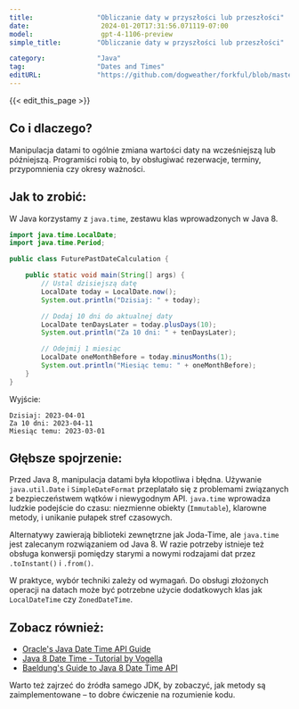 ```yaml
---
title:                "Obliczanie daty w przyszłości lub przeszłości"
date:                  2024-01-20T17:31:56.071119-07:00
model:                 gpt-4-1106-preview
simple_title:         "Obliczanie daty w przyszłości lub przeszłości"

category:             "Java"
tag:                  "Dates and Times"
editURL:              "https://github.com/dogweather/forkful/blob/master/content/pl/java/calculating-a-date-in-the-future-or-past.md"
---
```


{{< edit_this_page >}}

## Co i dlaczego?
Manipulacja datami to ogólnie zmiana wartości daty na wcześniejszą lub późniejszą. Programiści robią to, by obsługiwać rezerwacje, terminy, przypomnienia czy okresy ważności.

## Jak to zrobić:
W Java korzystamy z `java.time`, zestawu klas wprowadzonych w Java 8.

```Java
import java.time.LocalDate;
import java.time.Period;

public class FuturePastDateCalculation {

    public static void main(String[] args) {
        // Ustal dzisiejszą datę
        LocalDate today = LocalDate.now();
        System.out.println("Dzisiaj: " + today);

        // Dodaj 10 dni do aktualnej daty
        LocalDate tenDaysLater = today.plusDays(10);
        System.out.println("Za 10 dni: " + tenDaysLater);

        // Odejmij 1 miesiąc
        LocalDate oneMonthBefore = today.minusMonths(1);
        System.out.println("Miesiąc temu: " + oneMonthBefore);
    }
}
```
Wyjście:
```
Dzisiaj: 2023-04-01
Za 10 dni: 2023-04-11
Miesiąc temu: 2023-03-01
```

## Głębsze spojrzenie:
Przed Java 8, manipulacja datami była kłopotliwa i błędna. Używanie `java.util.Date` i `SimpleDateFormat` przeplatało się z problemami związanych z bezpieczeństwem wątków i niewygodnym API. `java.time` wprowadza ludzkie podejście do czasu: niezmienne obiekty (`Immutable`), klarowne metody, i unikanie pułapek stref czasowych.

Alternatywy zawierają biblioteki zewnętrzne jak Joda-Time, ale `java.time` jest zalecanym rozwiązaniem od Java 8. W razie potrzeby istnieje też obsługa konwersji pomiędzy starymi a nowymi rodzajami dat przez `.toInstant()` i `.from()`.

W praktyce, wybór techniki zależy od wymagań. Do obsługi złożonych operacji na datach może być potrzebne użycie dodatkowych klas jak `LocalDateTime` czy `ZonedDateTime`.

## Zobacz również:
- [Oracle's Java Date Time API Guide](https://docs.oracle.com/javase/tutorial/datetime/)
- [Java 8 Date Time - Tutorial by Vogella](http://www.vogella.com/tutorials/JavaDateTimeAPI/article.html)
- [Baeldung's Guide to Java 8 Date Time API](https://www.baeldung.com/java-8-date-time-intro)

Warto też zajrzeć do źródła samego JDK, by zobaczyć, jak metody są zaimplementowane – to dobre ćwiczenie na rozumienie kodu.
